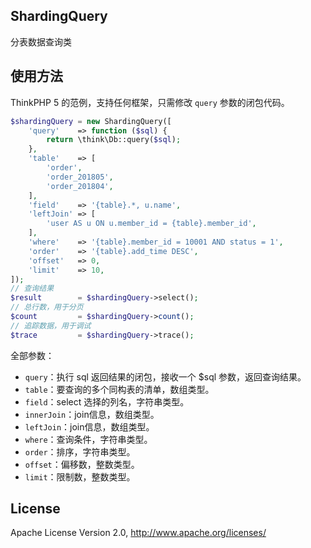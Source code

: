 ## ShardingQuery

分表数据查询类

## 使用方法

ThinkPHP 5 的范例，支持任何框架，只需修改 `query` 参数的闭包代码。

```php
$shardingQuery = new ShardingQuery([
    'query'    => function ($sql) {
        return \think\Db::query($sql);
    },
    'table'    => [
        'order',
        'order_201805',
        'order_201804',
    ],
    'field'    => '{table}.*, u.name',
    'leftJoin' => [
        'user AS u ON u.member_id = {table}.member_id',
    ],
    'where'    => '{table}.member_id = 10001 AND status = 1',
    'order'    => '{table}.add_time DESC',
    'offset'   => 0,
    'limit'    => 10,
]);
// 查询结果
$result        = $shardingQuery->select();
// 总行数，用于分页
$count         = $shardingQuery->count();
// 追踪数据，用于调试
$trace         = $shardingQuery->trace();
```

全部参数：

- `query`：执行 sql 返回结果的闭包，接收一个 $sql 参数，返回查询结果。
- `table`：要查询的多个同构表的清单，数组类型。
- `field`：select 选择的列名，字符串类型。
- `innerJoin`：join信息，数组类型。
- `leftJoin`：join信息，数组类型。
- `where`：查询条件，字符串类型。
- `order`：排序，字符串类型。
- `offset`：偏移数，整数类型。
- `limit`：限制数，整数类型。

## License

Apache License Version 2.0, http://www.apache.org/licenses/